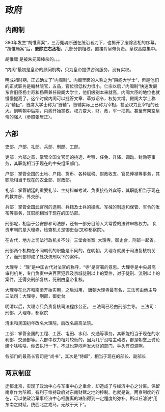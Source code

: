 # 政府
## 内阁制
380年发生”胡惟庸案“，三万冤魂断送在统治者刀下，也揭开了废除丞相的序幕。
”胡惟庸案“后，**废除左右丞相**，六部分割相权，直接对皇帝负责。皇权高度集中。

胡惟庸 是被朱元璋棒杀的。。。

“内阁”最初是皇帝的顾问机构，只为皇帝提供咨询服务，没有实权。

明成祖时期，正式确立了”内阁制“。内阁里面的人称之为”殿阁大学士“，但是他们的正式职务是翰林院官，五品，官位很低权力很小。仁宗以后，”内阁制“快速发展东宫旧臣杨士奇和杨荣兼任殿阁大学士，他们级别本来就高，内阁大臣的地位也就慢慢提高了。这个时候内阁可以批答文章、草拟诏令，权势大增。殿阁大学士称为”辅臣“，首席大学士称为”首辅“，首辅实际上已称为宰相，甚至权力比宰相的还大。到明朝中后期，内阁开始掌权，权力变大，财，政，军一把抓。甚至有架空皇帝的强人（参照张居正）。


## 六部
吏部、户部、礼部、兵部、刑部、工部。

吏部：六部之首，掌管全国文官司的挑选、考察、任免、升降、调动、封勋等事务，其职能相当于现在的中央组织部门。  

户部：掌管全国的土地、户籍、货币、各种赋税、财政收支、官员俸禄等事务，其职能相当于现在的农业部、财政部。  

礼部：掌管朝廷的重要礼节、主持科举考试、负责接待外宾等，其职能相当于现在的教育部、外交部。  

兵部：掌管全国武官司的选用、兵籍及士兵的操练、军械的制造和保管、军令的发布等事务，其职能相当于现在的国防部。  

刑部呢，相当于公安部和司法部，还有一部分目前人大常委的法律审核权力。
负责审判的是大理寺，检查机关是御史台(又称都察院)。

在古代，地方上司法行政机关不分。三堂会省案: 大理寺，御史台，刑部一起省。

刑部两个机构在不同朝代的职能是不同的，在明朝，大理寺就属于司法复核机关了，而刑部却成了处决流刑以下的案件。

大理寺： “理”是中国古代对法官的称呼，“寺”是官署的意思。大理寺是中央最高审判机关，专门负责中央百官犯罪及京城徒刑以上的案件，对于徒刑、流刑以上的案件，还得交刑部复核，死刑由皇帝复核。

大理寺在北齐和南梁开始实用，之后沿用，
唐朝大理寺最有名，三法司由他主导
三法司：大理寺，刑部，御史台

明清以后，大理寺只负责复核司法程序公正。
三法司已经由刑部主导。
三法司：刑部，大理寺，都察院

清末和民国初年改名大理院，后改名最高法院。


工部：掌管全国的工程、工匠、屯田、水利、交通等事务，其职能相当于现在的水利部、交通部等。六部中权力相对较低的，因为几乎没啥主动权，都是朝堂上讨论建个啥啥啥，你去执行一下，不过也算闷声发大财的部门，手头有资源啊。


各部门的最高长官司是“尚书”，其次是“侍郎”，相当于现在的部长、副部长

## 两京制度
迁都北京，实现了政治中心与军事中心之重合，却造成了与经济中心之分离。保留南京作为陪都，有利于维持政府对东南财赋之地的控制。也就是说，两京制度的存在，可以使政治军事经济中心相脱离的缺陷得到一定程度的弥补。所以丘濬说“用东南之财赋，统西北之戎马，无敌于天下”。


